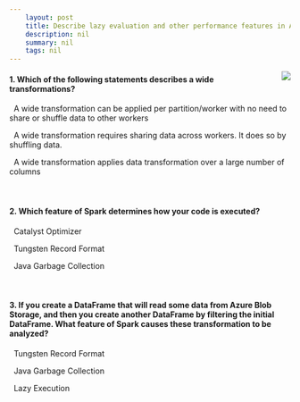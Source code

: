 ```yaml
---
    layout: post
    title: Describe lazy evaluation and other performance features in Azure Databricks 
    description: nil
    summary: nil
    tags: nil
---
```



 <a target="_blank" href="https://docs.microsoft.com/en-us/learn/modules/describe-lazy-evaluation-performance-features-azure-databricks/6-knowledge-check/"><i class="fas fa-external-link-alt"></i> </a>
 <img align="right" src="https://docs.microsoft.com/en-us/learn/achievements/describe-lazy-evaluation-other-performance-features-azure-databricks.svg">
####  1. Which of the following statements describes a wide transformations?


<i class='far fa-square'></i> &nbsp;&nbsp;A wide transformation can be applied per partition/worker with no need to share or shuffle data to other workers

<i class='fas fa-check-square' style='color: Dodgerblue;'></i> &nbsp;&nbsp;A wide transformation requires sharing data across workers. It does so by shuffling data.

<i class='far fa-square'></i> &nbsp;&nbsp;A wide transformation applies data transformation over a large number of columns
<br />
<br />
<br />

####  2. Which feature of Spark determines how your code is executed?


<i class='fas fa-check-square' style='color: Dodgerblue;'></i> &nbsp;&nbsp;Catalyst Optimizer

<i class='far fa-square'></i> &nbsp;&nbsp;Tungsten Record Format

<i class='far fa-square'></i> &nbsp;&nbsp;Java Garbage Collection
<br />
<br />
<br />

####  3. If you create a DataFrame that will read some data from Azure Blob Storage, and then you create another DataFrame by filtering the initial DataFrame. What feature of Spark causes these transformation to be analyzed?


<i class='far fa-square'></i> &nbsp;&nbsp;Tungsten Record Format

<i class='far fa-square'></i> &nbsp;&nbsp;Java Garbage Collection

<i class='fas fa-check-square' style='color: Dodgerblue;'></i> &nbsp;&nbsp;Lazy Execution
<br />
<br />
<br />
